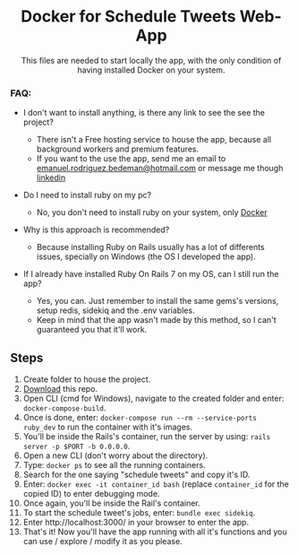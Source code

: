<h1 align="center">Docker for Schedule Tweets Web-App</h1>

<p align="center">This files are needed to start locally the app, with the only condition of having installed Docker on your system.</p>

<h3>FAQ:</h3>

* I don't want to install anything, is there any link to see the see the project?
  * There isn't a Free hosting service to house the app, because all background workers and premium features.
  * If you want to the use the app, send me an email to emanuel.rodriguez.bedeman@hotmail.com or message me though [linkedin](https://www.linkedin.com/in/emanuel-rodriguez-bedeman/)

* Do I need to install ruby on my pc?
  * No, you don't need to install ruby on your system, only [Docker](https://www.docker.com/)
  
* Why is this approach is recommended?
  * Because installing Ruby on Rails usually has a lot of differents issues, specially on Windows (the OS I developed the app).

* If I already have installed Ruby On Rails 7 on my OS, can I still run the app?
  * Yes, you can. Just remember to install the same gems's versions, setup redis, sidekiq and the .env variables.
  * Keep in mind that the app wasn't made by this method, so I can't guaranteed you that it'll work.

<h2>Steps</h2>

1. Create folder to house the project.
2. [Download](https://github.com/EmanuelRodriguezBedeman/Docker-ScheduleTweets/archive/refs/heads/main.zip) this repo.
3. Open CLI (cmd for Windows), navigate to the created folder and enter: `docker-compose-build`.
4. Once is done, enter: `docker-compose run --rm --service-ports ruby_dev` to run the container with it's images.
5. You'll be inside the Rails's container, run the server by using: `rails server -p $PORT -b 0.0.0.0`.
6. Open a new CLI (don't worry about the directory).
7. Type: `docker ps` to see all the running containers.
8. Search for the one saying "schedule tweets" and copy it's ID.
9. Enter: `docker exec -it container_id bash` (replace `container_id` for the copied ID) to enter debugging mode.
10. Once again, you'll be inside the Rail's container.
11. To start the schedule tweet's jobs, enter: `bundle exec sidekiq`.
12. Enter http://localhost:3000/ in your browser to enter the app.
13. That's it! Now you'll have the app running with all it's functions and you can use / explore / modify it as you please.
